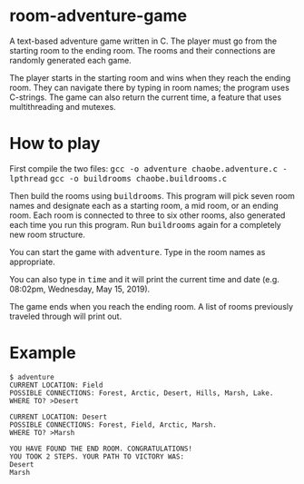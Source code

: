 # room-adventure-game
A text-based adventure game written in C. The player must go from the starting room to the ending room. The rooms and their connections are randomly generated each game.

The player starts in the starting room and wins when they reach the ending room. They can navigate there by typing in room names; the program uses C-strings. The game can also return the current time, a feature that uses multithreading and mutexes.

# How to play
First compile the two files:
<tt>gcc -o adventure chaobe.adventure.c -lpthread</tt>
<tt>gcc -o buildrooms chaobe.buildrooms.c</tt>

Then build the rooms using <tt>buildrooms</tt>. This program will pick seven room names and designate each as a starting room, a mid room, or an ending room. Each room is connected to three to six other rooms, also generated each time you run this program. Run <tt>buildrooms</tt> again for a completely new room structure.

You can start the game with <tt>adventure</tt>. Type in the room names as appropriate. 

You can also type in <tt>time</tt> and it will print the current time and date (e.g. 08:02pm, Wednesday, May 15, 2019).

The game ends when you reach the ending room. A list of rooms previously traveled through will print out.

# Example
    $ adventure
    CURRENT LOCATION: Field
    POSSIBLE CONNECTIONS: Forest, Arctic, Desert, Hills, Marsh, Lake.
    WHERE TO? >Desert

    CURRENT LOCATION: Desert
    POSSIBLE CONNECTIONS: Forest, Field, Arctic, Marsh.
    WHERE TO? >Marsh

    YOU HAVE FOUND THE END ROOM. CONGRATULATIONS!
    YOU TOOK 2 STEPS. YOUR PATH TO VICTORY WAS:
    Desert
    Marsh
